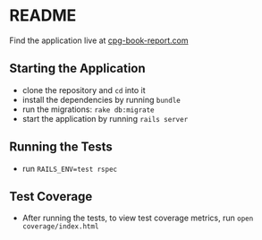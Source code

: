 # README
Find the application live at [cpg-book-report.com](https://www.cpg-book-report.com)

## Starting the Application
- clone the repository and `cd` into it
- install the dependencies by running `bundle`
- run the migrations: `rake db:migrate`
- start the application by running `rails server`

## Running the Tests
- run `RAILS_ENV=test rspec`

## Test Coverage
- After running the tests, to view test coverage metrics, run `open coverage/index.html`
